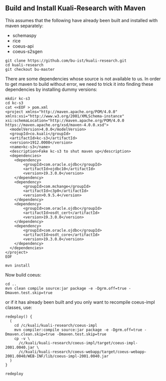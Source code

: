 ## Build and Install Kuali-Research with Maven

This assumes that the following have already been built and installed with maven separately:

-  schemaspy
- rice
- coeus-api
- coeus-s2sgen

```
git clone https://github.com/bu-ist/kuali-research.git
cd kuali-research
git checkout bu-master
```

There are some dependencies whose source is not available to us.
In order to get maven to build without error, we need to trick it into finding these dependencies by installing dummy versions:

```
mkdir kc-s3
cd kc-s3
cat <<EOF > pom.xml
<project xmlns="http://maven.apache.org/POM/4.0.0" xmlns:xsi="http://www.w3.org/2001/XMLSchema-instance" xsi:schemaLocation="http://maven.apache.org/POM/4.0.0 https://maven.apache.org/xsd/maven-4.0.0.xsd">
  <modelVersion>4.0.0</modelVersion>
  <groupId>co.kuali</groupId>
  <artifactId>kc-s3</artifactId>
  <version>1912.0008</version>
  <name>kc-s3</name>
  <description>Fake kc-s3 to shut maven up</description>
  <dependencies>
	<dependency>
	    <groupId>com.oracle.ojdbc</groupId>
	    <artifactId>ojdbc10</artifactId>
	    <version>19.3.0.0</version>
	</dependency>  
	<dependency>
	    <groupId>com.mchange</groupId>
	    <artifactId>c3p0</artifactId>
	    <version>0.9.5.4</version>
	</dependency>
	<dependency>
	    <groupId>com.oracle.ojdbc</groupId>
	    <artifactId>osdt_cert</artifactId>
	    <version>19.3.0.0</version>
	</dependency>  
	<dependency>
	    <groupId>com.oracle.ojdbc</groupId>
	    <artifactId>osdt_core</artifactId>
	    <version>19.3.0.0</version>
	</dependency>  
  </dependencies>
</project>
EOF

mvn install
```

Now build coeus:

```
cd ..
mvn clean compile source:jar package -e -Dgrm.off=true -Dmaven.test.skip=true
```

or if it has already been built and you only want to recompile coeus-impl classes, use:

```
redeploy() {
  (
    cd /c/kuali/kuali-research/coeus-impl
    mvn compiler:compile source:jar package -e -Dgrm.off=true -Dmaven.clean.skip=true -Dmaven.test.skip=true
    cp -v \
      /c/kuali/kuali-research/coeus-impl/target/coeus-impl-2001.0040.jar \
      /c/kuali/kuali-research/coeus-webapp/target/coeus-webapp-2001.0040/WEB-INF/lib/coeus-impl-2001.0040.jar
  )
}

redeploy 
```




